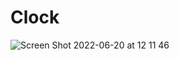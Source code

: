 # Clock

![Screen Shot 2022-06-20 at 12 11 46](https://user-images.githubusercontent.com/99422533/174665402-3bf7dbbb-bdab-487a-83bf-2dc9c3555b97.png)
